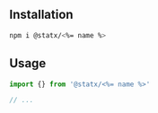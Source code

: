 ## Installation

```sh
npm i @statx/<%= name %>
```

## Usage

```ts
import {} from '@statx/<%= name %>'

// ...
```
